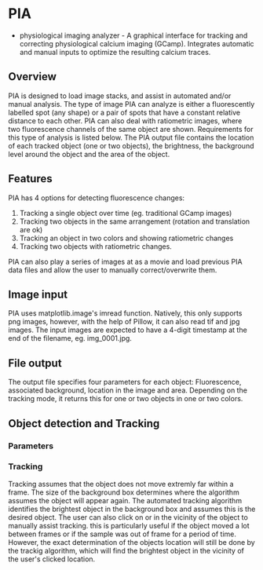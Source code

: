 # PIA
- physiological imaging analyzer -
A graphical interface for tracking and correcting physiological calcium imaging (GCamp).
Integrates automatic and manual inputs to optimize the resulting calcium traces.

## Overview
PIA is designed to load image stacks, and assist in automated and/or manual analysis. The type of image PIA can analyze is either a fluorescently labelled spot (any shape) or a pair of spots that have a constant relative distance to each other. PIA can also deal with ratiometric images, where two fluorescence channels of the same object are shown. Requirements for this type of analysis is listed below.
The PIA output file contains the location of each tracked object (one or two objects), the brightness, the background level around the object and the area of the object.

## Features
PIA has 4 options for detecting fluorescence changes:
1. Tracking a single object over time (eg. traditional GCamp images)
2. Tracking two objects in the same arrangement (rotation and translation are ok)
3. Tracking an object in two colors and showing ratiometric changes
4. Tracking two objects with ratiometric changes.

PIA can also play a series of images at as a movie and load previous PIA data files and allow the user to manually correct/overwrite them.

## Image input

PIA uses matplotlib.image's imread function. Natively, this only supports png images, however, with the help of Pillow, it can also read tif and jpg images. The input images are expected to have a 4-digit timestamp at the end of the filename, eg. img_0001.jpg. 

## File output
The output file specifies four parameters for each object: Fluorescence, associated background, location in the image and area.
Depending on the tracking mode, it returns this for one or two objects in one or two colors.

## Object detection and Tracking
### Parameters




### Tracking
Tracking assumes that the object does not move extremly far within a frame. The size of the background box determines where the algorithm assumes the object will appear again. The automated tracking algorithm identifies the brightest object in the background box and assumes this is the desired object. The user can also click on or in the vicinity of the object to manually assist tracking. this is particularly useful if the object moved a lot between frames or if the sample was out of frame for a period of time. However, the exact determination of the objects location will still be done by the trackig algorithm, which will find the brightest object in the vicinity of the user's clicked location.



